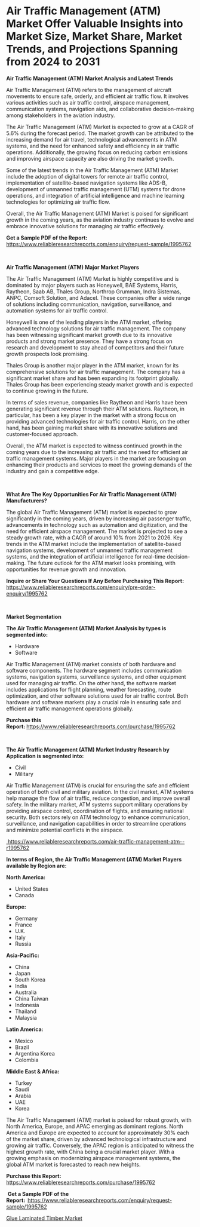 <p><h1>Air Traffic Management (ATM) Market Offer Valuable Insights into Market Size, Market Share, Market Trends, and Projections Spanning from 2024 to 2031</h1></p><p><strong>Air Traffic Management (ATM) Market Analysis and Latest Trends</strong></p>
<p><p>Air Traffic Management (ATM) refers to the management of aircraft movements to ensure safe, orderly, and efficient air traffic flow. It involves various activities such as air traffic control, airspace management, communication systems, navigation aids, and collaborative decision-making among stakeholders in the aviation industry.</p><p>The Air Traffic Management (ATM) Market is expected to grow at a CAGR of 5.6% during the forecast period. The market growth can be attributed to the increasing demand for air travel, technological advancements in ATM systems, and the need for enhanced safety and efficiency in air traffic operations. Additionally, the growing focus on reducing carbon emissions and improving airspace capacity are also driving the market growth.</p><p>Some of the latest trends in the Air Traffic Management (ATM) Market include the adoption of digital towers for remote air traffic control, implementation of satellite-based navigation systems like ADS-B, development of unmanned traffic management (UTM) systems for drone operations, and integration of artificial intelligence and machine learning technologies for optimizing air traffic flow.</p><p>Overall, the Air Traffic Management (ATM) Market is poised for significant growth in the coming years, as the aviation industry continues to evolve and embrace innovative solutions for managing air traffic effectively.</p></p>
<p><strong>Get a Sample PDF of the Report:&nbsp;</strong> <a href="https://www.reliableresearchreports.com/enquiry/request-sample/1995762">https://www.reliableresearchreports.com/enquiry/request-sample/1995762</a></p>
<p>&nbsp;</p>
<p><strong>Air Traffic Management (ATM) Major Market Players</strong></p>
<p><p>The Air Traffic Management (ATM) Market is highly competitive and is dominated by major players such as Honeywell, BAE Systems, Harris, Raytheon, Saab AB, Thales Group, Northrop Grumman, Indra Sistemas, ANPC, Comsoft Solution, and Adacel. These companies offer a wide range of solutions including communication, navigation, surveillance, and automation systems for air traffic control.</p><p>Honeywell is one of the leading players in the ATM market, offering advanced technology solutions for air traffic management. The company has been witnessing significant market growth due to its innovative products and strong market presence. They have a strong focus on research and development to stay ahead of competitors and their future growth prospects look promising.</p><p>Thales Group is another major player in the ATM market, known for its comprehensive solutions for air traffic management. The company has a significant market share and has been expanding its footprint globally. Thales Group has been experiencing steady market growth and is expected to continue growing in the future.</p><p>In terms of sales revenue, companies like Raytheon and Harris have been generating significant revenue through their ATM solutions. Raytheon, in particular, has been a key player in the market with a strong focus on providing advanced technologies for air traffic control. Harris, on the other hand, has been gaining market share with its innovative solutions and customer-focused approach.</p><p>Overall, the ATM market is expected to witness continued growth in the coming years due to the increasing air traffic and the need for efficient air traffic management systems. Major players in the market are focusing on enhancing their products and services to meet the growing demands of the industry and gain a competitive edge.</p></p>
<p>&nbsp;</p>
<p><strong>What Are The Key Opportunities For Air Traffic Management (ATM) Manufacturers?</strong></p>
<p><p>The global Air Traffic Management (ATM) market is expected to grow significantly in the coming years, driven by increasing air passenger traffic, advancements in technology such as automation and digitization, and the need for efficient airspace management. The market is projected to see a steady growth rate, with a CAGR of around 10% from 2021 to 2026. Key trends in the ATM market include the implementation of satellite-based navigation systems, development of unmanned traffic management systems, and the integration of artificial intelligence for real-time decision-making. The future outlook for the ATM market looks promising, with opportunities for revenue growth and innovation.</p></p>
<p><strong>Inquire or Share Your Questions If Any Before Purchasing This Report:</strong> <a href="https://www.reliableresearchreports.com/enquiry/pre-order-enquiry/1995762">https://www.reliableresearchreports.com/enquiry/pre-order-enquiry/1995762</a></p>
<p>&nbsp;</p>
<p><strong>Market Segmentation</strong></p>
<p><strong>The Air Traffic Management (ATM) Market Analysis by types is segmented into:</strong></p>
<p><ul><li>Hardware</li><li>Software</li></ul></p>
<p><p>Air Traffic Management (ATM) market consists of both hardware and software components. The hardware segment includes communication systems, navigation systems, surveillance systems, and other equipment used for managing air traffic. On the other hand, the software market includes applications for flight planning, weather forecasting, route optimization, and other software solutions used for air traffic control. Both hardware and software markets play a crucial role in ensuring safe and efficient air traffic management operations globally.</p></p>
<p><strong>Purchase this Report:&nbsp;</strong><a href="https://www.reliableresearchreports.com/purchase/1995762">https://www.reliableresearchreports.com/purchase/1995762</a></p>
<p>&nbsp;</p>
<p><strong>The Air Traffic Management (ATM) Market Industry Research by Application is segmented into:</strong></p>
<p><ul><li>Civil</li><li>Military</li></ul></p>
<p><p>Air Traffic Management (ATM) is crucial for ensuring the safe and efficient operation of both civil and military aviation. In the civil market, ATM systems help manage the flow of air traffic, reduce congestion, and improve overall safety. In the military market, ATM systems support military operations by providing airspace control, coordination of flights, and ensuring national security. Both sectors rely on ATM technology to enhance communication, surveillance, and navigation capabilities in order to streamline operations and minimize potential conflicts in the airspace.</p></p>
<p><a href="https://www.reliableresearchreports.com/air-traffic-management-atm--r1995762">&nbsp;https://www.reliableresearchreports.com/air-traffic-management-atm--r1995762</a></p>
<p><strong>In terms of Region, the Air Traffic Management (ATM) Market Players available by Region are:</strong></p>
<p>
    <p> <strong> North America: </strong>
        <ul>
            <li>United States</li>
            <li>Canada</li>
        </ul>
        </p> 
    <p> <strong> Europe: </strong>
        <ul>
            <li>Germany</li>
            <li>France</li>
            <li>U.K.</li>
            <li>Italy</li>
            <li>Russia</li>
        </ul>
        </p> 
    <p> <strong> Asia-Pacific: </strong>
        <ul>
            <li>China</li>
            <li>Japan</li>
            <li>South Korea</li>
            <li>India</li>
            <li>Australia</li>
            <li>China Taiwan</li>
            <li>Indonesia</li>
            <li>Thailand</li>
            <li>Malaysia</li>
        </ul>
        </p> 
    <p> <strong> Latin America: </strong>
        <ul>
            <li>Mexico</li>
            <li>Brazil</li>
            <li>Argentina Korea</li>
            <li>Colombia</li>
        </ul>
        </p> 
    <p> <strong> Middle East & Africa: </strong>
        <ul>
            <li>Turkey</li>
            <li>Saudi</li>
            <li>Arabia</li>
            <li>UAE</li>
            <li>Korea</li>
        </ul>
    </p>
    </p>
<p><p>The Air Traffic Management (ATM) market is poised for robust growth, with North America, Europe, and APAC emerging as dominant regions. North America and Europe are expected to account for approximately 30% each of the market share, driven by advanced technological infrastructure and growing air traffic. Conversely, the APAC region is anticipated to witness the highest growth rate, with China being a crucial market player. With a growing emphasis on modernizing airspace management systems, the global ATM market is forecasted to reach new heights.</p></p>
<p><strong>Purchase this Report: </strong><a href="https://www.reliableresearchreports.com/purchase/1995762">https://www.reliableresearchreports.com/purchase/1995762</a></p>
<p>&nbsp;<strong>Get a Sample PDF of the Report:&nbsp;&nbsp;</strong><a href="https://www.reliableresearchreports.com/enquiry/request-sample/1995762">https://www.reliableresearchreports.com/enquiry/request-sample/1995762</a></p>
<p><strong></strong></p>
<p><p><a href="https://www.linkedin.com/pulse/glue-laminated-timber-market-size-growth-outlook-from-2024-2031-gz61c">Glue Laminated Timber Market</a></p></p>